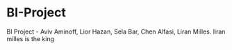 # BI-Project
BI Project - Aviv Aminoff, Lior Hazan, Sela Bar, Chen Alfasi, Liran Milles.
liran milles is the king
